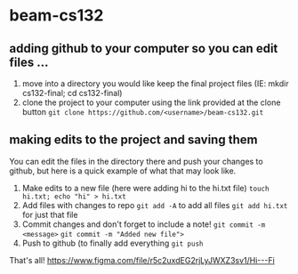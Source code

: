 # beam-cs132
## adding github to your computer so you can edit files ...
1. move into a directory you would like keep the final project files (IE: mkdir cs132-final; cd cs132-final)
2. clone the project to your computer using the link provided at the clone button
   `git clone https://github.com/<username>/beam-cs132.git`
## making edits to the project and saving them
You can edit the files in the directory there and push your changes to github, but here is a quick example of what that may look like. 
1. Make edits to a new file (here were adding hi to the hi.txt file)
  `touch hi.txt; echo "hi" > hi.txt`
2. Add files with changes to repo
  `git add -A` to add all files 
  `git add hi.txt` for just that file
3. Commit changes and don't forget to include a note! 
  `git commit -m <message>`
  `git commit -m "Added new file">`
4. Push to github (to finally add everything
  `git push`

That's all! 
https://www.figma.com/file/r5c2uxdEG2rjLyJWXZ3sv1/Hi---Fi
